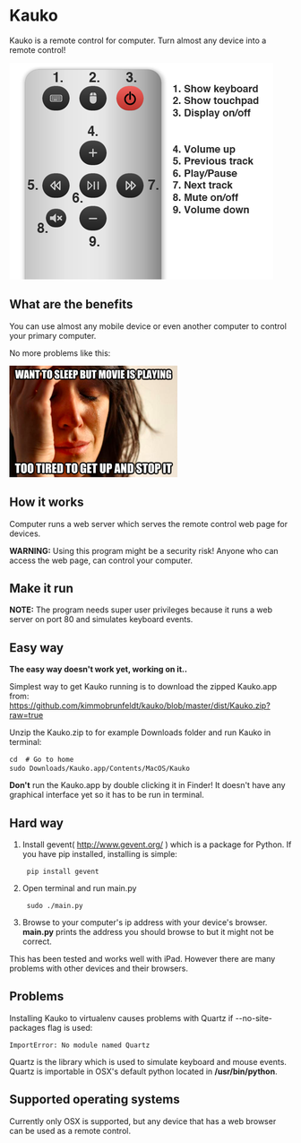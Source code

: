Kauko
=====

Kauko is a remote control for computer. Turn almost any device into a remote control!

![SCREENSHOT](https://github.com/kimmobrunfeldt/kauko/raw/master/static/img/screenshot.png)


What are the benefits
---------------------

You can use almost any mobile device or even another computer to control your primary computer.

No more problems like this:

![PROBLEM](https://github.com/kimmobrunfeldt/kauko/raw/master/static/img/problem.png)

How it works
------------

Computer runs a web server which serves the remote control web page for devices.

**WARNING:** Using this program might be a security risk! Anyone who can access the web page, can control your computer.

Make it run
-----------

**NOTE:** The program needs super user privileges because it runs a web server on port 80 and simulates keyboard events.

Easy way
--------

**The easy way doesn't work yet, working on it..**

Simplest way to get Kauko running is to download the zipped Kauko.app from:
https://github.com/kimmobrunfeldt/kauko/blob/master/dist/Kauko.zip?raw=true

Unzip the Kauko.zip to for example Downloads folder and run Kauko in terminal:

    cd  # Go to home
    sudo Downloads/Kauko.app/Contents/MacOS/Kauko

**Don't** run the Kauko.app by double clicking it in Finder! It doesn't have any graphical interface yet so it has to be run in terminal.

Hard way
--------

1. Install gevent( http://www.gevent.org/ ) which is a package for Python. If you have pip installed, installing is simple:

        pip install gevent

2. Open terminal and run main.py

        sudo ./main.py

3. Browse to your computer's ip address with your device's browser.
   **main.py** prints the address you should browse to but it might not be correct.

This has been tested and works well with iPad. However there are many problems with other devices and their browsers.

Problems
--------

Installing Kauko to virtualenv causes problems with Quartz if --no-site-packages flag is used:

    ImportError: No module named Quartz

Quartz is the library which is used to simulate keyboard and mouse events. Quartz is importable in OSX's default python located in **/usr/bin/python**.


Supported operating systems
----------------------------

Currently only OSX is supported, but any device that has a web browser can be used as a remote control.
